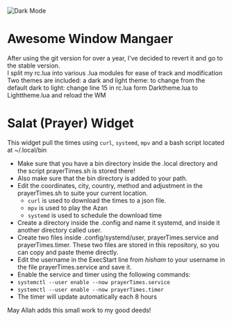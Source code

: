 ![Dark Mode](https://github.com/HishamAHai/dotfiles/blob/master/.screenshots/Screenshot-2021-10-08-20-21.png)
# Awesome Window Mangaer
After using the git version for over a year, I've decided to revert it and go to the stable version.\
I split my rc.lua into various .lua modules for ease of track and modification\
Two themes are included: a dark and light theme: to change from the default dark to light: change line 15 in rc.lua form Darktheme.lua to Lighttheme.lua and reload the WM

# Salat (Prayer) Widget
This widget pull the times using `curl`, `systemd`, `mpv` and a bash script located at ~/.local/bin
* Make sure that you have a bin directory inside the .local directory and the script prayerTimes.sh is stored there!
* Also make sure that the bin directory is added to your path.
* Edit the coordinates, city, country, method and adjustment in the prayerTimes.sh to suite your current location.
    * `curl` is used to download the times to a json file.
    * `mpv` is used to play the Azan
    * `systemd` is used to schedule the download time
* Create a directory inside the .config and name it systemd, and inside it another directory called user.
* Create two files inside .config/systemd/user, prayerTimes.service and prayerTimes.timer. These two files are stored in this repository, so you can copy and paste theme directly.
* Edit the username in the ExecStart line from *hisham* to your username in the file prayerTimes.service and save it.
* Enable the service and timer using the following commands:
* `systemctl --user enable --now prayerTimes.service`
* `systemctl --user enable --now prayerTimes.timer`
* The timer will update automatically each 8 hours


May Allah adds this small work to my good deeds!
